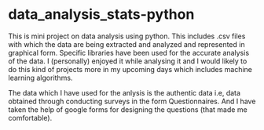 # data_analysis_stats-python
This is mini project on data analysis using python. This includes .csv files with which the data are being extracted and analyzed and represented in graphical form. Specific libraries have been used for the accurate analysis of the data. I (personally) enjoyed it while analysing it and I would likely to do this kind of projects more in my upcoming days which includes machine learning algorithms. 

The data which I have used for the anlysis is the authentic data i.e, data obtained through conducting surveys in the form Questionnaires. And I have taken the help of google forms for designing the questions (that made me comfortable).
